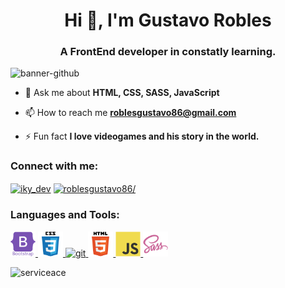 <h1 align="center">Hi 👋, I'm Gustavo Robles</h1>
<h3 align="center">A FrontEnd developer in constatly learning.</h3> 

<img width="777" alt="banner-github" src="https://imgur.com/GmGocfi">

- 💬 Ask me about **HTML, CSS, SASS, JavaScript**

- 📫 How to reach me **roblesgustavo86@gmail.com**

- ⚡ Fun fact **I love videogames and his story in the world.**

<h3 align="left">Connect with me:</h3>
<p align="left">
<a href="https://twitter.com/iky_dev" target="blank"><img align="center" src="https://raw.githubusercontent.com/rahuldkjain/github-profile-readme-generator/master/src/images/icons/Social/twitter.svg" alt="iky_dev" height="30" width="40" /></a>
<a href="https://linkedin.com/in/roblesgustavo86/" target="blank"><img align="center" src="https://raw.githubusercontent.com/rahuldkjain/github-profile-readme-generator/master/src/images/icons/Social/linked-in-alt.svg" alt="roblesgustavo86/" height="30" width="40" /></a>
</p>

<h3 align="left">Languages and Tools:</h3>
<p align="left"> <a href="https://getbootstrap.com" target="_blank" rel="noreferrer"> <img src="https://raw.githubusercontent.com/devicons/devicon/master/icons/bootstrap/bootstrap-plain-wordmark.svg" alt="bootstrap" width="40" height="40"/> </a> <a href="https://www.w3schools.com/css/" target="_blank" rel="noreferrer"> <img src="https://raw.githubusercontent.com/devicons/devicon/master/icons/css3/css3-original-wordmark.svg" alt="css3" width="40" height="40"/> </a> <a href="https://git-scm.com/" target="_blank" rel="noreferrer"> <img src="https://www.vectorlogo.zone/logos/git-scm/git-scm-icon.svg" alt="git" width="40" height="40"/> </a> <a href="https://www.w3.org/html/" target="_blank" rel="noreferrer"> <img src="https://raw.githubusercontent.com/devicons/devicon/master/icons/html5/html5-original-wordmark.svg" alt="html5" width="40" height="40"/> </a> <a href="https://developer.mozilla.org/en-US/docs/Web/JavaScript" target="_blank" rel="noreferrer"> <img src="https://raw.githubusercontent.com/devicons/devicon/master/icons/javascript/javascript-original.svg" alt="javascript" width="40" height="40"/> </a> <a href="https://sass-lang.com" target="_blank" rel="noreferrer"> <img src="https://raw.githubusercontent.com/devicons/devicon/master/icons/sass/sass-original.svg" alt="sass" width="40" height="40"/> </a> </p>

<p align="left"> <img src="https://komarev.com/ghpvc/?username=serviceace&label=Profile%20views&color=0e75b6&style=flat" alt="serviceace" /> </p>
